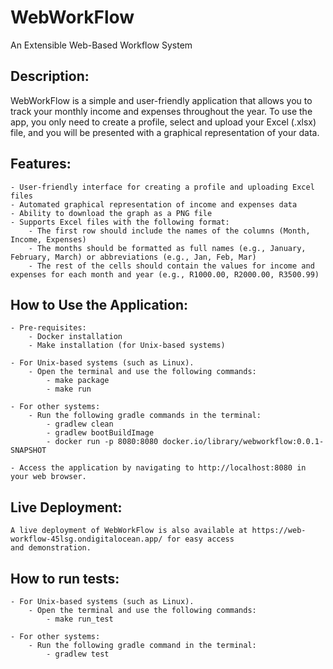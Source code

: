 # WebWorkFlow
An Extensible Web-Based Workflow System

## Description:
WebWorkFlow is a simple and user-friendly application that allows you to track your monthly income and expenses throughout 
the year. To use the app, you only need to create a profile, select and upload your Excel (.xlsx) file, and you will be 
presented with a graphical representation of your data.


## Features:
    - User-friendly interface for creating a profile and uploading Excel files
    - Automated graphical representation of income and expenses data
    - Ability to download the graph as a PNG file
    - Supports Excel files with the following format:
        - The first row should include the names of the columns (Month, Income, Expenses)
        - The months should be formatted as full names (e.g., January, February, March) or abbreviations (e.g., Jan, Feb, Mar)
        - The rest of the cells should contain the values for income and expenses for each month and year (e.g., R1000.00, R2000.00, R3500.99)


## How to Use the Application:

    - Pre-requisites:
        - Docker installation
        - Make installation (for Unix-based systems)

    - For Unix-based systems (such as Linux).
        - Open the terminal and use the following commands:
            - make package 
            - make run

    - For other systems:
        - Run the following gradle commands in the terminal:
            - gradlew clean
            - gradlew bootBuildImage
            - docker run -p 8080:8080 docker.io/library/webworkflow:0.0.1-SNAPSHOT

    - Access the application by navigating to http://localhost:8080 in your web browser.
    

## Live Deployment:
    A live deployment of WebWorkFlow is also available at https://web-workflow-45lsg.ondigitalocean.app/ for easy access 
    and demonstration.

## How to run tests:
    
    - For Unix-based systems (such as Linux).
        - Open the terminal and use the following commands:
            - make run_test

    - For other systems:
        - Run the following gradle command in the terminal:
            - gradlew test
